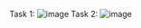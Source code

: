 Task 1: ![image](https://github.com/Yesaullah/PfFall23/assets/142867724/83d0fae1-9f32-4a4b-9502-4c267def70b6)
Task 2: ![image](https://github.com/Yesaullah/PfFall23/assets/142867724/61e7a9dd-5052-4b27-b5fc-f9bf33e63a36)
